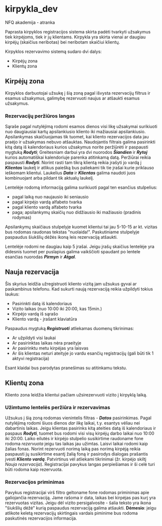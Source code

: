 # kirpykla_dev
NFQ akademija - atranka

Paprasta kirpyklos registracijos sistema skirta padėti tvarkyti užsakymus tiek 
kirpėjoms, tiek ir jų klientams. Kirpykla yra skirta vienai ar daugiau kirpėjų (skaičius neribotas) 
bei neribotam skaičiui klientų.

Kirpyklos rezervavimo sistemą sudaro dvi dalys:
* Kirpėjų zona
* Klientų zona

## Kirpėjų zona
Kirpyklos darbuotojai užsukę į šią zoną pagal išvysta rezervacijų filtrus ir esamus 
užsakymus, galimybę rezervuoti naujus ar atšaukti esamus užsakymus.

### Rezervacijų peržiūros langas
Sąraše pagal nutylėjimą rodomi esamos dienos visi likę užsakymai surikiuoti nuo daugiausiai 
kartų apsilankiusio kliento iki mažiausiai apsilankiusio. Apsilankymas skaičiuojamas tik tuomet, kai kliento
rezervacijos data jau praėjo ir užsakymas nebuvo atšauktas. Naudojantis filtrais galima pasirinkti kitą datą iš 
kalendoriaus kurios užsakymus norite peržiūrėti ir paspausti mygtuką ***Rodyti***; Greitesniam darbui yra dvi nuorodos 
***Šiandien*** ir ***Rytoj*** kurios automatiškai kalendoriuje parenka atitinkamą datą. Peržiūrai reikia paspausti ***Rodyti***. Norint rasti 
tam tikrą klientą reikia įrašyti jo vardą į ***Klientas*** laukelį ir atlikus paiešką bus paliekami tik tie įrašai 
kurie priklauso ieškomam klientui. Laukelius ***Data*** ir ***Klientas*** galima naudoti juos kombinuojant arba pildant 
tik aktualų laukelį. 

Lentelėje rodomą informaciją galima surikiuoti pagal ten esančius stulpelius:
* pagal laiką nuo naujausio iki seniausio
* pagal kirpėjo vardą alfabeto tvarka
* pagal kliento vardą alfabeto tvarka
* paga; apsilankymų skaičių nuo didžiausio iki mažiausio (pradinis rodymas)

Apsilankymų skaičiaus stulpelyje kuomet klientui tai jau 5-10-15 ar kt. vizitas bus rodomas raudonas tekstas "nuolaida!".
Paskutiniame stulpelyje paspaudus šiukšlių dėžės ikoną leis rezervaciją atšaukti. 

Lentelėje rodomi ne daugiau kaip 5 įrašai. Jeigu įrašų skaičius lentelėje yra didesnis tuomet per puslapius galima 
vaikščioti
spaudant po lentele esančias nuorodas ***Pirmyn*** ir ***Atgal***.

## Nauja rezervacija
Šis skyrius leidžia užregistruoti kliento vizitą jam užsukus gyvai ar paskambinus telefonu. Kad sukurti naują 
rezervaciją reikia užpildyti tokius laukus:
* Pasirinkti datą iš kalendoriaus
* Vizito laikas (nuo 10:00 iki 20:00, kas 15min.)
* Kirpėjo vardą iš sąrašo
* Kliento vardą - įrašant klaviatūra

Paspaudus mygtuką ***Registruoti*** atliekamas duomenų tikrinimas:
* Ar užpildyti visi laukai
* Ar pasirinktas laikas nėra praeityje
* Ar pasirinktu metu kirpėjas yra laisvas
* Ar šis klientas neturi ateityje jo vardu esančių registracijų (gali būti tik 1 aktyvi registracija)

Esant klaidai bus parodytas pranešimas su atitinkamu tekstu.

## Klientų zona
Kliento zona leidžia klientui pačiam užsirezervuoti vizito į kirpyklą laiką. 

### Užimtumo lentelės peržiūra ir rezervavimas
Užsukus į šią zoną rodomas vienintelis filtras - ***Datos*** pasirinkimas. Pagal nutylėjimą rodomi šiuos dienos *dar likę* 
laikai, t.y. esantys vėliau nei dabartinis laikas. Jeigu klientas pasirinks kitą ateities datą iš kalendoriaus ir
paspaus ***Rodyti***, tuomet bus rodomi visi visų kirpėjų darbo laikai nuo 10:00 iki 20:00. Laiko eilutės ir kirpėjo 
stulpelio susikirtime raudoname fone rodoma *rezervuota* jeigu tas laikas jau užimtas. Laisvi laikai rodomi kaip žalias
fonas. Norint rezervuoti norimą laiką pas norimą kirpėją reikia paspausti jų susikirtime esantį žalią foną ir pasirodys
dialogas prašantis įvesti ***Kliento vardą***. Patvirtinus vėl atliekami tikrinimai (žr. kirpėjo skiltį *Nauja rezervacija*).
Registracijai pavykus langas perpiešiamas ir ši celė turi būti rodoma kaip rezervuota. 

### Rezervacijos priminimas

Pavykus registracijai virš filtro geltoname fone rodomas priminimas apie galiojančia rezervaciją. Jame rašoma ir data, 
laikas bei kirpėjas pas kurį yra rezervuotas vizitas. Jeigu dėl vizito persigalvosite - šalia teksto yra ikona "šiukšlių 
dėžė" kurią paspaudus rezervaciją galima atšaukti. **Dėmesio**: jeigu atlikote keletą rezervacijų skirtingais vardais 
piminime bus rodoma paskutinės rezervacijos informacija.

